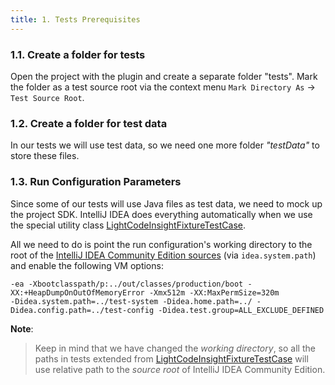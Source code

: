```yaml
---
title: 1. Tests Prerequisites
---
```



### 1.1. Create a folder for tests

Open the project with the plugin and create a separate folder "tests".
Mark the folder as a test source root via the context menu `Mark Directory As`  &rarr; `Test Source Root`.

### 1.2. Create a folder for test data

In our tests we will use test data, so we need one more folder *"testData"* to store these files.

### 1.3. Run Configuration Parameters

Since some of our tests will use Java files as test data, we need to mock up the project SDK.
IntelliJ IDEA does everything automatically when we use the special utility class
[LightCodeInsightFixtureTestCase](upsource:///java/testFramework/src/com/intellij/testFramework/fixtures/LightCodeInsightFixtureTestCase.java).

All we need to do is point the run configuration's working directory to the root of the [IntelliJ IDEA Community Edition sources](upsource:///README.md) (via `idea.system.path`) and enable the following VM options:

```
-ea -Xbootclasspath/p:../out/classes/production/boot -XX:+HeapDumpOnOutOfMemoryError -Xmx512m -XX:MaxPermSize=320m 
-Didea.system.path=../test-system -Didea.home.path=../ -Didea.config.path=../test-config -Didea.test.group=ALL_EXCLUDE_DEFINED
```

**Note**:

  >  Keep in mind that we have changed the _working directory_, so all the paths in tests extended from
  >  [LightCodeInsightFixtureTestCase](upsource:///java/testFramework/src/com/intellij/testFramework/fixtures/LightCodeInsightFixtureTestCase.java)
  >  will use relative path to the _source root_ of IntelliJ IDEA Community Edition.
